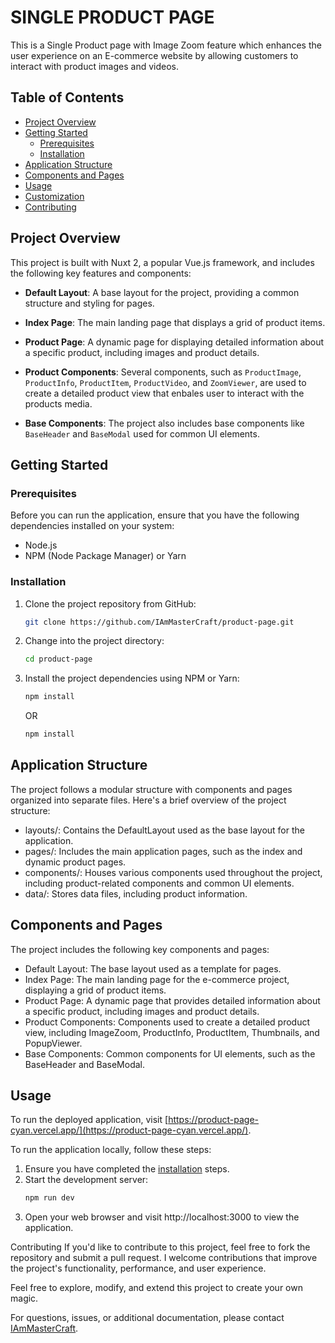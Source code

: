 # SINGLE PRODUCT PAGE

This is a Single Product page with Image Zoom feature which enhances the user experience on an E-commerce website by allowing customers to interact with product images and videos.

## Table of Contents

- [Project Overview](#project-overview)
- [Getting Started](#getting-started)
  - [Prerequisites](#prerequisites)
  - [Installation](#installation)
- [Application Structure](#application-structure)
- [Components and Pages](#components-and-pages)
- [Usage](#usage)
- [Customization](#customization)
- [Contributing](#contributing)

## Project Overview

This project is built with Nuxt 2, a popular Vue.js framework, and includes the following key features and components:

- **Default Layout**: A base layout for the project, providing a common structure and styling for pages.

- **Index Page**: The main landing page that displays a grid of product items.

- **Product Page**: A dynamic page for displaying detailed information about a specific product, including images and product details.

- **Product Components**: Several components, such as `ProductImage`, `ProductInfo`, `ProductItem`, `ProductVideo`, and `ZoomViewer`, are used to create a detailed product view that enbales user to interact with the products media.

- **Base Components**: The project also includes base components like `BaseHeader` and `BaseModal` used for common UI elements.

## Getting Started

### Prerequisites

Before you can run the application, ensure that you have the following dependencies installed on your system:

- Node.js
- NPM (Node Package Manager) or Yarn

### Installation

1. Clone the project repository from GitHub:

   ```bash
   git clone https://github.com/IAmMasterCraft/product-page.git
   ```
  
2. Change into the project directory:

   ```bash
   cd product-page
   ```

3. Install the project dependencies using NPM or Yarn:

   ```bash
   npm install
   ```
    OR
   ```bash
   npm install
   ```

## Application Structure

The project follows a modular structure with components and pages organized into separate files. Here's a brief overview of the project structure:

- layouts/: Contains the DefaultLayout used as the base layout for the application.
- pages/: Includes the main application pages, such as the index and dynamic product pages.
- components/: Houses various components used throughout the project, including product-related components and common UI elements.
- data/: Stores data files, including product information.


## Components and Pages

The project includes the following key components and pages:

- Default Layout: The base layout used as a template for pages.
- Index Page: The main landing page for the e-commerce project, displaying a grid of product items.
- Product Page: A dynamic page that provides detailed information about a specific product, including images and product details.
- Product Components: Components used to create a detailed product view, including ImageZoom, ProductInfo, ProductItem, Thumbnails, and PopupViewer.
- Base Components: Common components for UI elements, such as the BaseHeader and BaseModal.

## Usage
To run the deployed application, visit [https://product-page-cyan.vercel.app/](https://product-page-cyan.vercel.app/).

To run the application locally, follow these steps:

1. Ensure you have completed the [installation](#installation) steps.
2. Start the development server:
   ```bash
   npm run dev
   ```
3. Open your web browser and visit http://localhost:3000 to view the application.

Contributing
If you'd like to contribute to this project, feel free to fork the repository and submit a pull request. I welcome contributions that improve the project's functionality, performance, and user experience.

Feel free to explore, modify, and extend this project to create your own magic.

For questions, issues, or additional documentation, please contact [IAmMasterCraft](https://github.com/IAmMasterCraft).

